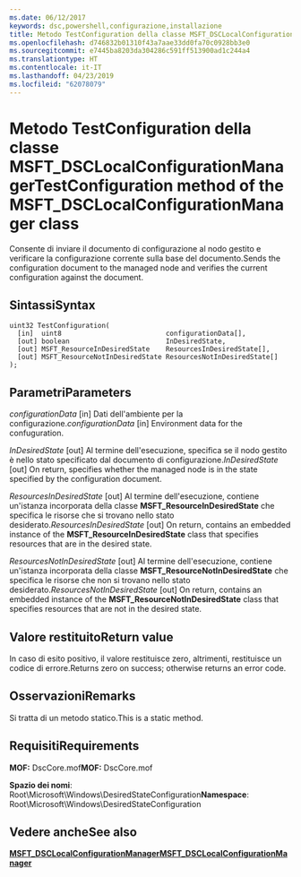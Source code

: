 ```yaml
---
ms.date: 06/12/2017
keywords: dsc,powershell,configurazione,installazione
title: Metodo TestConfiguration della classe MSFT_DSCLocalConfigurationManager
ms.openlocfilehash: d746832b01310f43a7aae33dd0fa70c0928bb3e0
ms.sourcegitcommit: e7445ba8203da304286c591ff513900ad1c244a4
ms.translationtype: HT
ms.contentlocale: it-IT
ms.lasthandoff: 04/23/2019
ms.locfileid: "62078079"
---
```

# <a name="testconfiguration-method-of-the-msftdsclocalconfigurationmanager-class"></a><span data-ttu-id="7a731-103">Metodo TestConfiguration della classe MSFT_DSCLocalConfigurationManager</span><span class="sxs-lookup"><span data-stu-id="7a731-103">TestConfiguration method of the MSFT_DSCLocalConfigurationManager class</span></span>

<span data-ttu-id="7a731-104">Consente di inviare il documento di configurazione al nodo gestito e verificare la configurazione corrente sulla base del documento.</span><span class="sxs-lookup"><span data-stu-id="7a731-104">Sends the configuration document to the managed node and verifies the current configuration against the document.</span></span>

## <a name="syntax"></a><span data-ttu-id="7a731-105">Sintassi</span><span class="sxs-lookup"><span data-stu-id="7a731-105">Syntax</span></span>

```mof
uint32 TestConfiguration(
  [in]  uint8                          configurationData[],
  [out] boolean                        InDesiredState,
  [out] MSFT_ResourceInDesiredState    ResourcesInDesiredState[],
  [out] MSFT_ResourceNotInDesiredState ResourcesNotInDesiredState[]
);
```

## <a name="parameters"></a><span data-ttu-id="7a731-106">Parametri</span><span class="sxs-lookup"><span data-stu-id="7a731-106">Parameters</span></span>

<span data-ttu-id="7a731-107">*configurationData* \[in\] Dati dell'ambiente per la configurazione.</span><span class="sxs-lookup"><span data-stu-id="7a731-107">*configurationData* \[in\] Environment data for the confuguration.</span></span>

<span data-ttu-id="7a731-108">*InDesiredState* \[out\] Al termine dell'esecuzione, specifica se il nodo gestito è nello stato specificato dal documento di configurazione.</span><span class="sxs-lookup"><span data-stu-id="7a731-108">*InDesiredState* \[out\] On return, specifies whether the managed node is in the state specified by the configuration document.</span></span>

<span data-ttu-id="7a731-109">*ResourcesInDesiredState* \[out\] Al termine dell'esecuzione, contiene un'istanza incorporata della classe **MSFT_ResourceInDesiredState** che specifica le risorse che si trovano nello stato desiderato.</span><span class="sxs-lookup"><span data-stu-id="7a731-109">*ResourcesInDesiredState* \[out\] On return, contains an embedded instance of the **MSFT_ResourceInDesiredState** class that specifies resources that are in the desired state.</span></span>

<span data-ttu-id="7a731-110">*ResourcesNotInDesiredState* \[out\] Al termine dell'esecuzione, contiene un'istanza incorporata della classe **MSFT_ResourceNotInDesiredState** che specifica le risorse che non si trovano nello stato desiderato.</span><span class="sxs-lookup"><span data-stu-id="7a731-110">*ResourcesNotInDesiredState* \[out\] On return, contains an embedded instance of the **MSFT_ResourceNotInDesiredState** class that specifies resources that are not in the desired state.</span></span>

## <a name="return-value"></a><span data-ttu-id="7a731-111">Valore restituito</span><span class="sxs-lookup"><span data-stu-id="7a731-111">Return value</span></span>

<span data-ttu-id="7a731-112">In caso di esito positivo, il valore restituisce zero, altrimenti, restituisce un codice di errore.</span><span class="sxs-lookup"><span data-stu-id="7a731-112">Returns zero on success; otherwise returns an error code.</span></span>

## <a name="remarks"></a><span data-ttu-id="7a731-113">Osservazioni</span><span class="sxs-lookup"><span data-stu-id="7a731-113">Remarks</span></span>

<span data-ttu-id="7a731-114">Si tratta di un metodo statico.</span><span class="sxs-lookup"><span data-stu-id="7a731-114">This is a static method.</span></span>

## <a name="requirements"></a><span data-ttu-id="7a731-115">Requisiti</span><span class="sxs-lookup"><span data-stu-id="7a731-115">Requirements</span></span>

<span data-ttu-id="7a731-116">**MOF:** DscCore.mof</span><span class="sxs-lookup"><span data-stu-id="7a731-116">**MOF:** DscCore.mof</span></span>

<span data-ttu-id="7a731-117">**Spazio dei nomi**: Root\Microsoft\Windows\DesiredStateConfiguration</span><span class="sxs-lookup"><span data-stu-id="7a731-117">**Namespace**: Root\Microsoft\Windows\DesiredStateConfiguration</span></span>

## <a name="see-also"></a><span data-ttu-id="7a731-118">Vedere anche</span><span class="sxs-lookup"><span data-stu-id="7a731-118">See also</span></span>

[<span data-ttu-id="7a731-119">**MSFT_DSCLocalConfigurationManager**</span><span class="sxs-lookup"><span data-stu-id="7a731-119">**MSFT_DSCLocalConfigurationManager**</span></span>](msft-dsclocalconfigurationmanager.md)